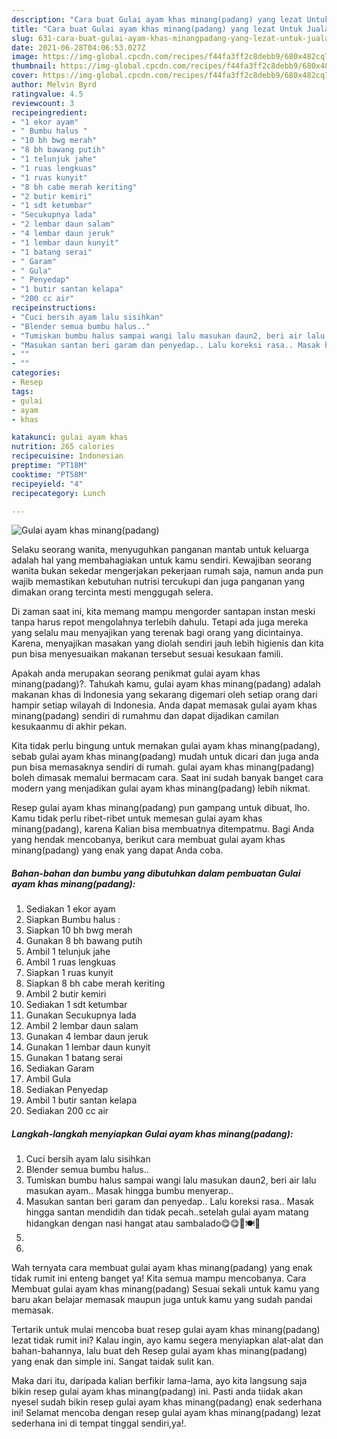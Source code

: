 ```yaml
---
description: "Cara buat Gulai ayam khas minang(padang) yang lezat Untuk Jualan"
title: "Cara buat Gulai ayam khas minang(padang) yang lezat Untuk Jualan"
slug: 631-cara-buat-gulai-ayam-khas-minangpadang-yang-lezat-untuk-jualan
date: 2021-06-28T04:06:53.027Z
image: https://img-global.cpcdn.com/recipes/f44fa3ff2c8debb9/680x482cq70/gulai-ayam-khas-minangpadang-foto-resep-utama.jpg
thumbnail: https://img-global.cpcdn.com/recipes/f44fa3ff2c8debb9/680x482cq70/gulai-ayam-khas-minangpadang-foto-resep-utama.jpg
cover: https://img-global.cpcdn.com/recipes/f44fa3ff2c8debb9/680x482cq70/gulai-ayam-khas-minangpadang-foto-resep-utama.jpg
author: Melvin Byrd
ratingvalue: 4.5
reviewcount: 3
recipeingredient:
- "1 ekor ayam"
- " Bumbu halus "
- "10 bh bwg merah"
- "8 bh bawang putih"
- "1 telunjuk jahe"
- "1 ruas lengkuas"
- "1 ruas kunyit"
- "8 bh cabe merah keriting"
- "2 butir kemiri"
- "1 sdt ketumbar"
- "Secukupnya lada"
- "2 lembar daun salam"
- "4 lembar daun jeruk"
- "1 lembar daun kunyit"
- "1 batang serai"
- " Garam"
- " Gula"
- " Penyedap"
- "1 butir santan kelapa"
- "200 cc air"
recipeinstructions:
- "Cuci bersih ayam lalu sisihkan"
- "Blender semua bumbu halus.."
- "Tumiskan bumbu halus sampai wangi lalu masukan daun2, beri air lalu masukan ayam.. Masak hingga bumbu menyerap.."
- "Masukan santan beri garam dan penyedap.. Lalu koreksi rasa.. Masak hingga santan mendidih dan tidak pecah..setelah gulai ayam matang hidangkan dengan nasi hangat atau sambalado😋😋🐓🍽🍶"
- ""
- ""
categories:
- Resep
tags:
- gulai
- ayam
- khas

katakunci: gulai ayam khas 
nutrition: 265 calories
recipecuisine: Indonesian
preptime: "PT18M"
cooktime: "PT58M"
recipeyield: "4"
recipecategory: Lunch

---
```



![Gulai ayam khas minang(padang)](https://img-global.cpcdn.com/recipes/f44fa3ff2c8debb9/680x482cq70/gulai-ayam-khas-minangpadang-foto-resep-utama.jpg)

Selaku seorang wanita, menyuguhkan panganan mantab untuk keluarga adalah hal yang membahagiakan untuk kamu sendiri. Kewajiban seorang  wanita bukan sekedar mengerjakan pekerjaan rumah saja, namun anda pun wajib memastikan kebutuhan nutrisi tercukupi dan juga panganan yang dimakan orang tercinta mesti menggugah selera.

Di zaman  saat ini, kita memang mampu mengorder santapan instan meski tanpa harus repot mengolahnya terlebih dahulu. Tetapi ada juga mereka yang selalu mau menyajikan yang terenak bagi orang yang dicintainya. Karena, menyajikan masakan yang diolah sendiri jauh lebih higienis dan kita pun bisa menyesuaikan makanan tersebut sesuai kesukaan famili. 



Apakah anda merupakan seorang penikmat gulai ayam khas minang(padang)?. Tahukah kamu, gulai ayam khas minang(padang) adalah makanan khas di Indonesia yang sekarang digemari oleh setiap orang dari hampir setiap wilayah di Indonesia. Anda dapat memasak gulai ayam khas minang(padang) sendiri di rumahmu dan dapat dijadikan camilan kesukaanmu di akhir pekan.

Kita tidak perlu bingung untuk memakan gulai ayam khas minang(padang), sebab gulai ayam khas minang(padang) mudah untuk dicari dan juga anda pun bisa memasaknya sendiri di rumah. gulai ayam khas minang(padang) boleh dimasak memalui bermacam cara. Saat ini sudah banyak banget cara modern yang menjadikan gulai ayam khas minang(padang) lebih nikmat.

Resep gulai ayam khas minang(padang) pun gampang untuk dibuat, lho. Kamu tidak perlu ribet-ribet untuk memesan gulai ayam khas minang(padang), karena Kalian bisa membuatnya ditempatmu. Bagi Anda yang hendak mencobanya, berikut cara membuat gulai ayam khas minang(padang) yang enak yang dapat Anda coba.

<!--inarticleads1-->

##### Bahan-bahan dan bumbu yang dibutuhkan dalam pembuatan Gulai ayam khas minang(padang):

1. Sediakan 1 ekor ayam
1. Siapkan  Bumbu halus :
1. Siapkan 10 bh bwg merah
1. Gunakan 8 bh bawang putih
1. Ambil 1 telunjuk jahe
1. Ambil 1 ruas lengkuas
1. Siapkan 1 ruas kunyit
1. Siapkan 8 bh cabe merah keriting
1. Ambil 2 butir kemiri
1. Sediakan 1 sdt ketumbar
1. Gunakan Secukupnya lada
1. Ambil 2 lembar daun salam
1. Gunakan 4 lembar daun jeruk
1. Gunakan 1 lembar daun kunyit
1. Gunakan 1 batang serai
1. Sediakan  Garam
1. Ambil  Gula
1. Sediakan  Penyedap
1. Ambil 1 butir santan kelapa
1. Sediakan 200 cc air




<!--inarticleads2-->

##### Langkah-langkah menyiapkan Gulai ayam khas minang(padang):

1. Cuci bersih ayam lalu sisihkan
1. Blender semua bumbu halus..
1. Tumiskan bumbu halus sampai wangi lalu masukan daun2, beri air lalu masukan ayam.. Masak hingga bumbu menyerap..
1. Masukan santan beri garam dan penyedap.. Lalu koreksi rasa.. Masak hingga santan mendidih dan tidak pecah..setelah gulai ayam matang hidangkan dengan nasi hangat atau sambalado😋😋🐓🍽🍶
1. 
1. 




Wah ternyata cara membuat gulai ayam khas minang(padang) yang enak tidak rumit ini enteng banget ya! Kita semua mampu mencobanya. Cara Membuat gulai ayam khas minang(padang) Sesuai sekali untuk kamu yang baru akan belajar memasak maupun juga untuk kamu yang sudah pandai memasak.

Tertarik untuk mulai mencoba buat resep gulai ayam khas minang(padang) lezat tidak rumit ini? Kalau ingin, ayo kamu segera menyiapkan alat-alat dan bahan-bahannya, lalu buat deh Resep gulai ayam khas minang(padang) yang enak dan simple ini. Sangat taidak sulit kan. 

Maka dari itu, daripada kalian berfikir lama-lama, ayo kita langsung saja bikin resep gulai ayam khas minang(padang) ini. Pasti anda tiidak akan nyesel sudah bikin resep gulai ayam khas minang(padang) enak sederhana ini! Selamat mencoba dengan resep gulai ayam khas minang(padang) lezat sederhana ini di tempat tinggal sendiri,ya!.

